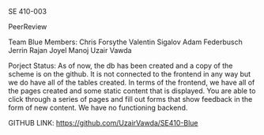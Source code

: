 SE 410-003

PeerReview

Team Blue Members:
Chris Forsythe
Valentin Sigalov
Adam Federbusch 
Jerrin Rajan
Joyel Manoj
Uzair Vawda

Porject Status:
As of now, the db has been created and a copy of the scheme is on the github. It is not connected to the frontend in any way but we do have all of the tables created. 
In terms of the frontend, we have all of the pages created and some static content that is displayed. You are able to click through a series of pages and fill out forms that show feedback in the form of new content. 
We have no functioning backend. 

GITHUB LINK:
https://github.com/UzairVawda/SE410-Blue

